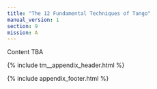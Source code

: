 ```yaml
---
title: "The 12 Fundamental Techniques of Tango"
manual_version: 1
section: 9
mission: A
---
```


Content TBA

{% include tm__appendix_header.html %}


{% include appendix_footer.html %}
